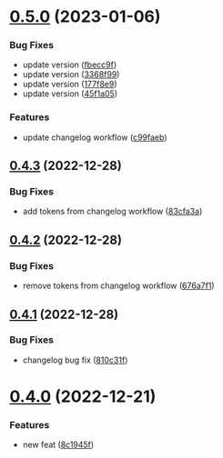 # [0.5.0](https://github.com/joshlynchONS/pytest_demo/compare/v0.4.3...v0.5.0) (2023-01-06)


### Bug Fixes

* update version ([fbecc9f](https://github.com/joshlynchONS/pytest_demo/commit/fbecc9f68a00ac70fceb15ebb732029c010bb646))
* update version ([3368f99](https://github.com/joshlynchONS/pytest_demo/commit/3368f99e68cc4b834098280e43eafbbcb3ab23ec))
* update version ([177f8e9](https://github.com/joshlynchONS/pytest_demo/commit/177f8e9fb78a808a30fb946df70d5d738c40c65d))
* update version ([45f1a05](https://github.com/joshlynchONS/pytest_demo/commit/45f1a0589f83926ac19809c0db44a8c7bf282cf2))


### Features

* update changelog workflow ([c99faeb](https://github.com/joshlynchONS/pytest_demo/commit/c99faebc0feba65089fd407fcdcbf94c7e3a00c1))



## [0.4.3](https://github.com/joshlynchONS/pytest_demo/compare/v0.4.2...v0.4.3) (2022-12-28)


### Bug Fixes

* add tokens from changelog workflow ([83cfa3a](https://github.com/joshlynchONS/pytest_demo/commit/83cfa3afd5dbbc36f48b664b85b1d34d64d615da))



## [0.4.2](https://github.com/joshlynchONS/pytest_demo/compare/v0.4.1...v0.4.2) (2022-12-28)


### Bug Fixes

* remove tokens from changelog workflow ([676a7f1](https://github.com/joshlynchONS/pytest_demo/commit/676a7f1baaec96bad93c08c02ee40cb960546a75))



## [0.4.1](https://github.com/joshlynchONS/pytest_demo/compare/v0.4.0...v0.4.1) (2022-12-28)


### Bug Fixes

* changelog bug fix ([810c31f](https://github.com/joshlynchONS/pytest_demo/commit/810c31f817251a08983f27ca24e80e293eb07292))



# [0.4.0](https://github.com/joshlynchONS/pytest_demo/compare/v0.3.0...v0.4.0) (2022-12-21)


### Features

* new feat ([8c1945f](https://github.com/joshlynchONS/pytest_demo/commit/8c1945fdeabc1671c4bd3c3d5190ea55c5f3d2f1))



